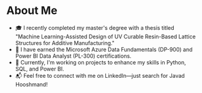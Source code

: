 # About Me

- 🎓 I recently completed my master's degree with a thesis titled "Machine Learning-Assisted Design of UV Curable Resin-Based Lattice Structures for Additive Manufacturing."
- 📜 I have earned the Microsoft Azure Data Fundamentals (DP-900) and Power BI Data Analyst (PL-300) certifications.
- 🚀 Currently, I'm working on projects to enhance my skills in Python, SQL, and Power BI.
- 📬 Feel free to connect with me on LinkedIn—just search for Javad Hooshmand!
